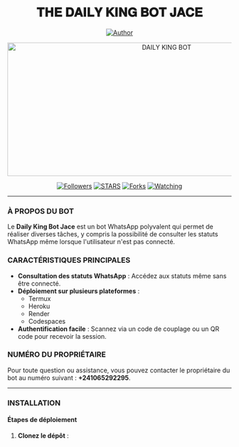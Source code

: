 <h1 align="center">𝐓𝐇𝐄 𝐃𝐀𝐈𝐋𝐘 𝐊𝐈𝐍𝐆 𝐁𝐎𝐓 𝐉𝐀𝐂𝐄</h1>
<p align="center">
<a href="https://tristanmdarajace.com"><img title="Author" src="https://img.shields.io/badge/THE_DAILY_KING_BOT-black?style=for-the-badge&logo=github"></a>
</p>

<p align="center">
<img alt="DAILY KING BOT" width="700" height="300" src="https://telegra.ph/file/4370bca28c3c155f9be78.jpg">
</p>

<p align="center">
<a href="https://github.com/franceking1?tab=followers"><img title="Followers" src="https://img.shields.io/github/followers/franceking1?label=Followers&style=social"></a>
<a href="https://github.com/franceking1/Flash-Md/stargazers/"><img title="STARS" src="https://img.shields.io/github/stars/franceking1/Flash-Md?&style=social"></a>
<a href="https://github.com/franceking1/Flash-Md/network/members"><img title="Forks" src="https://img.shields.io/github/forks/franceking1/Flash-Md?style=social"></a>
<a href="https://github.com/franceking1/Flash-Md/watchers"><img title="Watching" src="https://img.shields.io/github/watchers/franceking1/Flash-Md?label=Watching&style=social"></a>
</p>

***

### À PROPOS DU BOT

Le **Daily King Bot Jace** est un bot WhatsApp polyvalent qui permet de réaliser diverses tâches, y compris la possibilité de consulter les statuts WhatsApp même lorsque l'utilisateur n'est pas connecté. 

### CARACTÉRISTIQUES PRINCIPALES

- **Consultation des statuts WhatsApp** : Accédez aux statuts même sans être connecté.
- **Déploiement sur plusieurs plateformes** : 
  - Termux
  - Heroku
  - Render
  - Codespaces
- **Authentification facile** : Scannez via un code de couplage ou un QR code pour recevoir la session.

### NUMÉRO DU PROPRIÉTAIRE

Pour toute question ou assistance, vous pouvez contacter le propriétaire du bot au numéro suivant : **+241065292295**.

***

### INSTALLATION

#### Étapes de déploiement

1. **Clonez le dépôt** :
   
